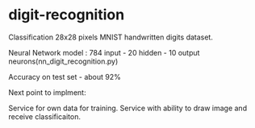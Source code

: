 # digit-recognition

Classification 28x28 pixels MNIST handwritten digits dataset.

Neural Network model : 784 input  - 20 hidden - 10 output neurons(nn_digit_recognition.py)

Accuracy on test set - about 92%

Next point to implment:

Service for own data for training. 
Service with ability to draw image and receive classificaiton.
